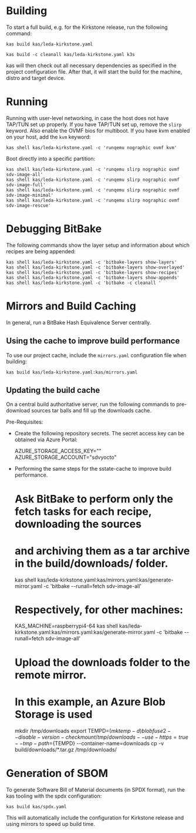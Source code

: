 # Building

To start a full build, e.g. for the Kirkstone release, run the following command:

    kas build kas/leda-kirkstone.yaml

    kas build -c cleanall kas/leda-kirkstone.yaml k3s

kas will then check out all necessary dependencies as specified in the project configuration file. After that, it will start the build for the machine, distro and target device.

# Running

Running with user-level networking, in case the host does not have TAP/TUN set up properly. If you have TAP/TUN set up, remove the `slirp` keyword. Also enable the OVMF bios for multiboot. If you have kvm enabled on your host, add the `kvm` keyword:

    kas shell kas/leda-kirkstone.yaml -c 'runqemu nographic ovmf kvm'

Boot directly into a specific partition:

    kas shell kas/leda-kirkstone.yaml -c 'runqemu slirp nographic ovmf sdv-image-all'
    kas shell kas/leda-kirkstone.yaml -c 'runqemu slirp nographic ovmf sdv-image-full'
    kas shell kas/leda-kirkstone.yaml -c 'runqemu slirp nographic ovmf sdv-image-minimal'
    kas shell kas/leda-kirkstone.yaml -c 'runqemu slirp nographic ovmf sdv-image-rescue'

# Debugging BitBake

The following commands show the layer setup and information about which recipes are being appended:

    kas shell kas/leda-kirkstone.yaml -c 'bitbake-layers show-layers'
    kas shell kas/leda-kirkstone.yaml -c 'bitbake-layers show-overlayed'
    kas shell kas/leda-kirkstone.yaml -c 'bitbake-layers show-recipes'
    kas shell kas/leda-kirkstone.yaml -c 'bitbake-layers show-appends'
    kas shell kas/leda-kirkstone.yaml -c 'bitbake -c cleanall '

# Mirrors and Build Caching

In general, run a BitBake Hash Equivalence Server centrally.
## Using the cache to improve build performance

To use our project cache, include the `mirrors.yaml` configuration file when building:

    kas build kas/leda-kirkstone.yaml:kas/mirrors.yaml

## Updating the build cache

On a central build authoritative server, run the following commands to pre-download sources tar balls and fill up the downloads cache.

Pre-Requisites:
- Create the following repository secrets. The secret access key can be obtained via Azure Portal:

    AZURE_STORAGE_ACCESS_KEY="<secret>"
    AZURE_STORAGE_ACCOUNT="sdvyocto"

- Performing the same steps for the sstate-cache to improve build performance.

    # Ask BitBake to perform only the fetch tasks for each recipe, downloading the sources
    # and archiving them as a tar archive in the build/downloads/ folder.
    kas shell kas/leda-kirkstone.yaml:kas/mirrors.yaml:kas/generate-mirror.yaml -c 'bitbake --runall=fetch sdv-image-all'

    # Respectively, for other machines:
    KAS_MACHINE=raspberrypi4-64 kas shell kas/leda-kirkstone.yaml:kas/mirrors.yaml:kas/generate-mirror.yaml -c 'bitbake --runall=fetch sdv-image-all'

    # Upload the downloads folder to the remote mirror.
    # In this example, an Azure Blob Storage is used
    mkdir /tmp/downloads
    export TEMPD=$(mktemp -d)
    blobfuse2 --disable-version-check mount /tmp/downloads --use-https=true --tmp-path=${TEMPD} --container-name=downloads
    cp -v build/downloads/*.tar.gz /tmp/downloads/

# Generation of SBOM

To generate Software Bill of Material documents (in SPDX format), run the kas tooling with the spdx configuration:

    kas build kas/spdx.yaml

This will automatically include the configuration for Kirkstone release and using mirrors to speed up build time.
